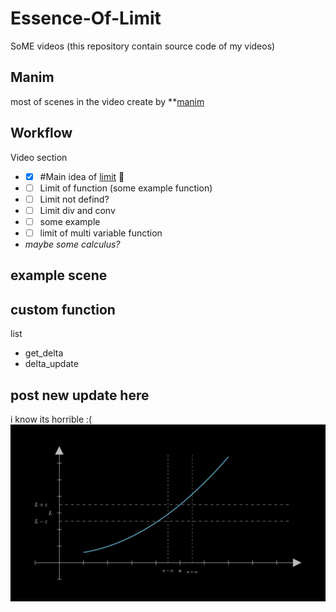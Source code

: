 # Essence-Of-Limit

SoME videos (this repository contain source code of my videos)

## Manim

most of scenes in the video create by **[manim](https://github.com/3b1b/manim)

## Workflow
Video section
- - [x] #Main idea of [limit](https://tutorial.math.lamar.edu/classes/calcI/defnoflimit.aspx) :tada:
- - [ ] Limit of function (some example function)
- - [ ] Limit not defind?
- - [ ] Limit div and conv
- - [ ] some example
- - [ ] limit of multi variable function
- *maybe some calculus?*
## example scene


## custom function
list
- get_delta
- delta_update
## post new update here
i know its horrible :(
![intro](https://github.com/thanniti/Essence-Of-Limit/blob/main/media/eof%20media%20pic%201.jpg)
